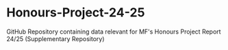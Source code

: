 # Honours-Project-24-25
GitHub Repository containing data relevant for MF's Honours Project Report 24/25 (Supplementary Repository)
